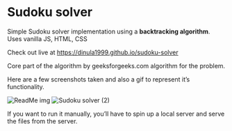 # Sudoku solver

Simple Sudoku solver implementation using a **backtracking algorithm**.
Uses vanilla JS, HTML, CSS

Check out live at https://dinula1999.github.io/sudoku-solver

Core part of the algorithm by geeksforgeeks.com algorithm for the problem.

Here are a few screenshots taken and also a gif to represent it’s functionality.

![ReadMe img](https://user-images.githubusercontent.com/57215000/122262098-ade7f700-cef2-11eb-9b1e-fca971ae7b17.png)
![Sudoku solver (2)](https://user-images.githubusercontent.com/57215000/122263778-70846900-cef4-11eb-9cbc-a58233828b7f.gif)

If you want to run it manually, you’ll have to spin up a local server and serve the files from the server.
